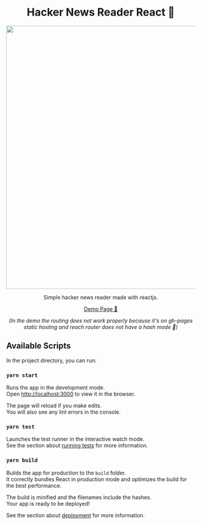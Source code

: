 <div align="center">
<h1>Hacker News Reader React 📖</h1>
<img src="https://i.imgur.com/U0DXOHD.png" width=700>

Simple hacker news reader made with reactjs.

[Demo Page 🚀](https://hn-react.vercel.app)

*(In the demo the routing does not work properly because it's on gh-pages static hosting and reach router does not have a hash mode 🥉)*

</div>


## Available Scripts

In the project directory, you can run:

### `yarn start`

Runs the app in the development mode.<br />
Open [http://localhost:3000](http://localhost:3000) to view it in the browser.

The page will reload if you make edits.<br />
You will also see any lint errors in the console.

### `yarn test`

Launches the test runner in the interactive watch mode.<br />
See the section about [running tests](https://facebook.github.io/create-react-app/docs/running-tests) for more information.

### `yarn build`

Builds the app for production to the `build` folder.<br />
It correctly bundles React in production mode and optimizes the build for the best performance.

The build is minified and the filenames include the hashes.<br />
Your app is ready to be deployed!

See the section about [deployment](https://facebook.github.io/create-react-app/docs/deployment) for more information.
